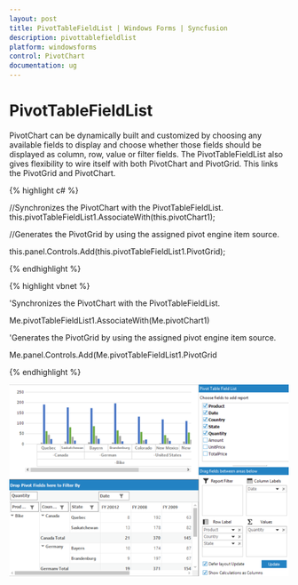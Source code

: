 ```yaml
---
layout: post
title: PivotTableFieldList | Windows Forms | Syncfusion
description: pivottablefieldlist
platform: windowsforms
control: PivotChart
documentation: ug
---
```


# PivotTableFieldList

PivotChart can be dynamically built and customized by choosing any available fields to display and choose whether those fields should be displayed as column, row, value or filter fields. The PivotTableFieldList also gives flexibility to wire itself with both PivotChart and PivotGrid. This links the PivotGrid and PivotChart.

{% highlight c# %}

//Synchronizes the PivotChart with the PivotTableFieldList.
this.pivotTableFieldList1.AssociateWith(this.pivotChart1);


//Generates the PivotGrid by using the assigned pivot engine item source.

this.panel.Controls.Add(this.pivotTableFieldList1.PivotGrid);

{% endhighlight %}

{% highlight vbnet %}

'Synchronizes the PivotChart with the PivotTableFieldList.

Me.pivotTableFieldList1.AssociateWith(Me.pivotChart1)



'Generates the PivotGrid by using the assigned pivot engine item source.

Me.panel.Controls.Add(Me.pivotTableFieldList1.PivotGrid

{% endhighlight %}

![](PivotTableFieldList_images/PivotTableFieldList_img1.png)